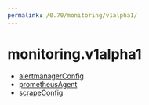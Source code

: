 ```yaml
---
permalink: /0.70/monitoring/v1alpha1/
---
```


# monitoring.v1alpha1



* [alertmanagerConfig](alertmanagerConfig.md)
* [prometheusAgent](prometheusAgent.md)
* [scrapeConfig](scrapeConfig.md)